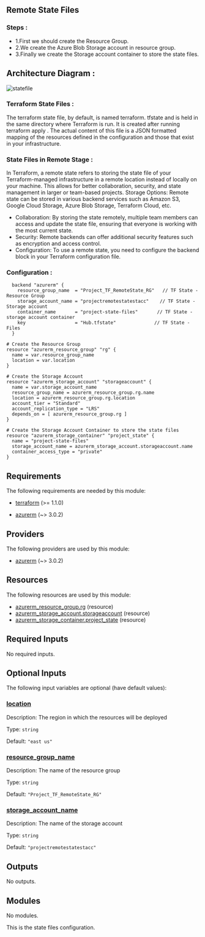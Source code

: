 <!-- BEGIN_TF_DOCS -->
## Remote State Files

### Steps :
- 1.First we should create the Resource Group.
- 2.We create the Azure Blob Storage account in resource group.
- 3.Finally we create the Storage account container to store the state files.

## Architecture Diagram :
![statefile](https://github.com/srinivasan2022/Project/assets/118502121/f74ce2b8-c79e-4588-91ca-91f43dd6301c)


### Terraform State Files :

The terraform state file, by default, is named terraform. tfstate and is held in the same directory where Terraform is run. It is created after running terraform apply . The actual content of this file is a JSON formatted mapping of the resources defined in the configuration and those that exist in your infrastructure.

### State Files in Remote Stage :

In Terraform, a remote state refers to storing the state file of your Terraform-managed infrastructure in a remote location instead of locally on your machine. This allows for better collaboration, security, and state management in larger or team-based projects.
Storage Options: Remote state can be stored in various backend services such as Amazon S3, Google Cloud Storage, Azure Blob Storage, Terraform Cloud, etc.
- Collaboration: By storing the state remotely, multiple team members can access and update the state file, ensuring that everyone is working with the most current state.
- Security: Remote backends can offer additional security features such as encryption and access control.
- Configuration: To use a remote state, you need to configure the backend block in your Terraform configuration file.

### Configuration :
```hcl
  backend "azurerm" {
    resource_group_name  = "Project_TF_RemoteState_RG"   // TF State - Resource Group
    storage_account_name = "projectremotestatestacc"    // TF State - Storage account
    container_name       = "project-state-files"       // TF State - storage account container
    key                  = "Hub.tfstate"              // TF State - Files
  }
```


```hcl
# Create the Resource Group
resource "azurerm_resource_group" "rg" {
  name = var.resource_group_name
  location = var.location
}

# Create the Storage Account
resource "azurerm_storage_account" "storageaccount" {
  name = var.storage_account_name
  resource_group_name = azurerm_resource_group.rg.name
  location = azurerm_resource_group.rg.location
  account_tier = "Standard"
  account_replication_type = "LRS"
  depends_on = [ azurerm_resource_group.rg ]
}

# Create the Storage Account Container to store the state files
resource "azurerm_storage_container" "project_state" {
  name = "project-state-files"
  storage_account_name = azurerm_storage_account.storageaccount.name
  container_access_type = "private"
}
```

<!-- markdownlint-disable MD033 -->
## Requirements

The following requirements are needed by this module:

- <a name="requirement_terraform"></a> [terraform](#requirement\_terraform) (>= 1.1.0)

- <a name="requirement_azurerm"></a> [azurerm](#requirement\_azurerm) (~> 3.0.2)

## Providers

The following providers are used by this module:

- <a name="provider_azurerm"></a> [azurerm](#provider\_azurerm) (~> 3.0.2)

## Resources

The following resources are used by this module:

- [azurerm_resource_group.rg](https://registry.terraform.io/providers/hashicorp/azurerm/latest/docs/resources/resource_group) (resource)
- [azurerm_storage_account.storageaccount](https://registry.terraform.io/providers/hashicorp/azurerm/latest/docs/resources/storage_account) (resource)
- [azurerm_storage_container.project_state](https://registry.terraform.io/providers/hashicorp/azurerm/latest/docs/resources/storage_container) (resource)

<!-- markdownlint-disable MD013 -->
## Required Inputs

No required inputs.

## Optional Inputs

The following input variables are optional (have default values):

### <a name="input_location"></a> [location](#input\_location)

Description: The region in which the resources will be deployed

Type: `string`

Default: `"east us"`

### <a name="input_resource_group_name"></a> [resource\_group\_name](#input\_resource\_group\_name)

Description: The name of the resource group

Type: `string`

Default: `"Project_TF_RemoteState_RG"`

### <a name="input_storage_account_name"></a> [storage\_account\_name](#input\_storage\_account\_name)

Description: The name of the storage account

Type: `string`

Default: `"projectremotestatestacc"`

## Outputs

No outputs.

## Modules

No modules.

This is the state files configuration.

<!-- END_TF_DOCS -->